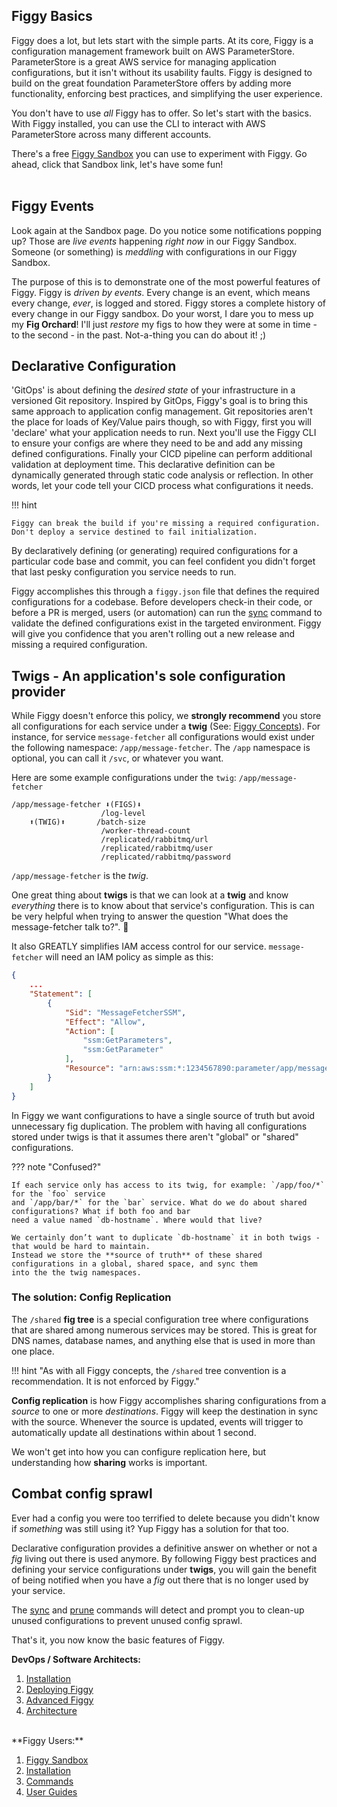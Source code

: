 
## Figgy Basics
Figgy does a lot, but lets start with the simple parts. At its core, Figgy is a configuration management framework built
on AWS ParameterStore. ParameterStore is a great AWS service for managing application configurations, but it 
isn't without its usability faults. Figgy is designed to build on the great foundation ParameterStore offers by adding more 
functionality, enforcing best practices, and simplifying the user experience.

You don't have to use _all_ Figgy has to offer. So let's start with the basics. With Figgy installed, you can use
the CLI to interact with AWS ParameterStore across many different accounts. 

There's a free <a href="https://www.figgy.dev/getting-started/sandbox/" target="_blank">Figgy Sandbox</a> 
you can use to experiment with Figgy. Go ahead, click that Sandbox link, let's have some fun!  
<br/>
 
## Figgy Events
Look again at the Sandbox page. Do you notice some notifications popping up? Those are *live events* happening
_right now_ in our Figgy Sandbox. Someone (or something) is _meddling_ with configurations in our Figgy Sandbox.

The purpose of this is to demonstrate one of the most powerful features of Figgy. Figgy is _driven by events_. 
Every change is an event, which means every change, *ever*, is logged and stored. Figgy stores a complete history 
of every change in our Figgy sandbox. Do your worst, I dare you to mess up my **Fig Orchard**! 
I'll just *restore* my figs to how they were at some in time - to the second - in the past. Not-a-thing you can do about it! ;)
<br/>

## Declarative Configuration
'GitOps' is about defining the _desired state_ of your infrastructure in a versioned Git repository. Inspired by GitOps, Figgy's goal is to
bring this same approach to application config management. Git repositories aren't the place for loads of Key/Value
pairs though, so with Figgy, first you will 'declare' what your application needs to run. Next you'll use the
Figgy CLI to ensure your configs are where they need to be and add any missing defined configurations. 
Finally your CICD pipeline can perform additional validation at deployment time. This declarative definition can be 
dynamically generated through static code analysis or reflection. 
In other words, let your code tell your CICD process what configurations it needs. 


!!! hint 

    Figgy can break the build if you're missing a required configuration. Don't deploy a service destined to fail initialization.


By declaratively defining (or generating) required configurations for a particular code base and commit,
you can feel confident you didn't forget that last pesky configuration you service needs to run.

Figgy accomplishes this through a `figgy.json` file that defines the required configurations for a codebase. Before developers
check-in their code, or before a PR is merged, users (or automation) can run the [sync](/commands/config/sync/) command
to validate the defined configurations exist in the targeted environment. Figgy will give you confidence
that you aren't rolling out a new release and missing a required configuration.
<br/>


## Twigs - An application's sole configuration provider
While Figgy doesn't enforce this policy, we **strongly recommend** you store all configurations for each service under
a **twig** (See: [Figgy Concepts](/getting-started/concepts/)). For instance, for service 
`message-fetcher` all configurations would exist under the following namespace: `/app/message-fetcher`. 
The `/app` namespace is optional, you can call it `/svc`, or whatever you want.

Here are some example configurations under the `twig`: `/app/message-fetcher`

    /app/message-fetcher ⬇(FIGS)⬇
                        /log-level  
        ⬆(TWIG)⬆       /batch-size
                        /worker-thread-count
                        /replicated/rabbitmq/url
                        /replicated/rabbitmq/user
                        /replicated/rabbitmq/password    

`/app/message-fetcher` is the *twig*. 

One great thing about **twigs** is that we can look at a **twig** and know _everything_ there is to know about that 
service's configuration. This is can be very helpful when trying to answer the question "What does the message-fetcher 
talk to?". :thinking:

It also GREATLY simplifies IAM access control for our service. `message-fetcher` will need an IAM policy as simple as this:
```json
{
    ...
    "Statement": [
        {
            "Sid": "MessageFetcherSSM",
            "Effect": "Allow",
            "Action": [
                "ssm:GetParameters",
                "ssm:GetParameter"
            ],
            "Resource": "arn:aws:ssm:*:1234567890:parameter/app/message-fetcher/*"
        }
    ]
}
```

In Figgy we want configurations to have a single source of truth but avoid unnecessary fig duplication. 
The problem with having all configurations stored under twigs is that it assumes there aren't 
"global" or "shared" configurations.

??? note "Confused?"
    
    If each service only has access to its twig, for example: `/app/foo/*`  for the `foo` service 
    and `/app/bar/*` for the `bar` service. What do we do about shared configurations? What if both foo and bar 
    need a value named `db-hostname`. Where would that live?
    
    We certainly don’t want to duplicate `db-hostname` it in both twigs - that would be hard to maintain. 
    Instead we store the **source of truth** of these shared configurations in a global, shared space, and sync them 
    into the the twig namespaces.

### The solution: Config Replication

The `/shared` **fig tree** is a special configuration tree where configurations that are shared
among numerous services may be stored. This is great for DNS names, database names, and anything else that is used in more than 
one place.

!!! hint "As with all Figgy concepts, the `/shared` tree convention is a recommendation. It is not enforced by Figgy."

**Config replication** is how Figgy accomplishes sharing configurations from a *source* to one or more *destinations*.
Figgy will keep the destination in sync with the source. Whenever the source is updated, events will trigger to 
automatically update all destinations within about 1 second.

We won't get into how you can configure replication here, but understanding how **sharing** works is important. 
<br/>

## Combat config sprawl

Ever had a config you were too terrified to delete because you didn't know if _something_ was still using it? 
Yup Figgy has a solution for that too.  


Declarative configuration provides a definitive answer on whether or not a *fig* living out there is used anymore. 
By following Figgy best practices and defining your service configurations under **twigs**,  you will gain the benefit 
of being notified when you have a *fig* out there that is no longer used by your service.

The [sync](/commands/config/sync/) and [prune](/commands/config/prune/) commands will detect and
prompt you to clean-up unused configurations to prevent unused config sprawl. 


That's it, you now know the basic features of Figgy.


**DevOps / Software Architects:**

1. [Installation](/getting-started/install/)
1. [Deploying Figgy](/manual/figgy-cloud/)
1. [Advanced Figgy](/advanced/confidentiality/)
1. [Architecture](/architecture/ecosystem/)

<br/>
**Figgy Users:**

1. [Figgy Sandbox](/getting-started/sandbox/)
1. [Installation](/getting-started/install/)
1. [Commands](/commands/config/get/)
1. [User Guides](/user-guides/dev/)
